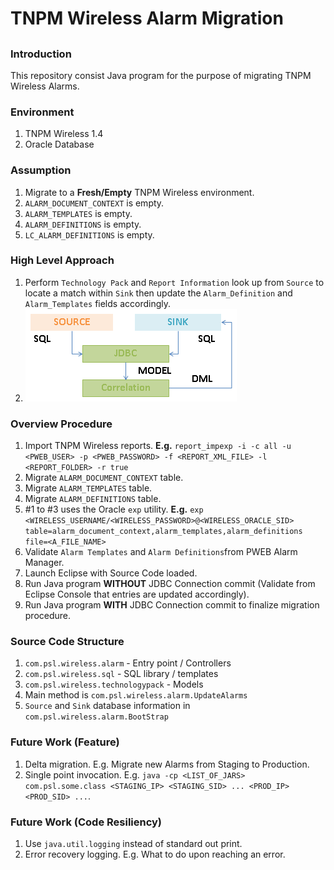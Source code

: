 # TNPM Wireless Alarm Migration

## 

### Introduction

This repository consist Java program for the purpose of migrating TNPM Wireless Alarms.

### Environment

1. TNPM Wireless 1.4
2. Oracle Database

### Assumption

1. Migrate to a **Fresh/Empty** TNPM Wireless environment.
2. `ALARM_DOCUMENT_CONTEXT` is empty.
3. `ALARM_TEMPLATES` is empty.
4. `ALARM_DEFINITIONS` is empty.
5. `LC_ALARM_DEFINITIONS` is empty.

### High Level Approach
1. Perform `Technology Pack` and `Report Information` look up from `Source` to locate a match within `Sink` then update the `Alarm_Definition` and `Alarm_Templates` fields accordingly. 
2. ![High Level Workflow](./high-level-workflow.png)

### Overview Procedure

1. Import TNPM Wireless reports. **E.g.** `report_impexp -i -c all -u <PWEB_USER> -p <PWEB_PASSWORD> -f <REPORT_XML_FILE> -l <REPORT_FOLDER> -r true`
2. Migrate `ALARM_DOCUMENT_CONTEXT` table.
2. Migrate `ALARM_TEMPLATES` table.
3. Migrate `ALARM_DEFINITIONS` table.
4. #1 to #3 uses the Oracle `exp` utility. **E.g.** `exp <WIRELESS_USERNAME/<WIRELESS_PASSWORD>@<WIRELESS_ORACLE_SID> table=alarm_document_context,alarm_templates,alarm_definitions file=<A_FILE_NAME>` 
5. Validate `Alarm Templates` and `Alarm Definitions`from PWEB Alarm Manager.
6. Launch Eclipse with Source Code loaded.
7. Run Java program **WITHOUT** JDBC Connection commit (Validate from Eclipse Console that entries are updated accordingly).
8. Run Java program **WITH** JDBC Connection commit to finalize migration procedure. 

### Source Code Structure

1. `com.psl.wireless.alarm` - Entry point / Controllers
2. `com.psl.wireless.sql` - SQL library / templates
3. `com.psl.wireless.technologypack` - Models
4. Main method is `com.psl.wireless.alarm.UpdateAlarms`
5. `Source` and `Sink` database information in `com.psl.wireless.alarm.BootStrap`

### Future Work (Feature)
1. Delta migration. E.g. Migrate new Alarms from Staging to Production.
2. Single point invocation. E.g. `java -cp <LIST_OF_JARS> com.psl.some.class <STAGING_IP> <STAGING_SID> ... <PROD_IP> <PROD_SID> ...`.

### Future Work (Code Resiliency)
1. Use `java.util.logging` instead of standard out print.
2. Error recovery logging. E.g. What to do upon reaching an error.
